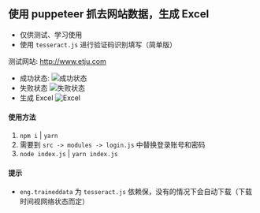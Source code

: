 ## 使用 puppeteer 抓去网站数据，生成 Excel

- 仅供测试、学习使用
- 使用 `tesseract.js` 进行验证码识别填写（简单版）

测试网站: http://www.etju.com

- 成功状态:
![成功状态](https://i.loli.net/2019/12/31/983B6VjxP2SGkCU.jpg)
- 失败状态
![失败状态](https://i.loli.net/2019/12/31/2qYNx1bP853pKFc.jpg)
- 生成 Excel
![Excel](https://i.loli.net/2019/12/31/PjH6gIOVoCt1Y3R.jpg)

#### 使用方法

1. `npm i` | `yarn`
2. 需要到 `src -> modules -> login.js` 中替换登录账号和密码
3. `node index.js` | `yarn index.js`

#### 提示

- `eng.traineddata` 为 `tesseract.js` 依赖保，没有的情况下会自动下载（下载时间视网络状态而定）